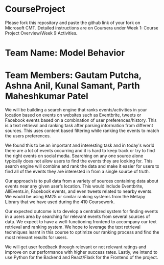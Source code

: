 # CourseProject

Please fork this repository and paste the github link of your fork on Microsoft CMT. Detailed instructions are on Coursera under Week 1: Course Project Overview/Week 9 Activities.

# Team Name: Model Behavior
# Team Members: Gautam Putcha, Ashna Anil, Kunal Samant, Parth Maheshkumar Patel


We will be building a search engine that ranks events/activities in your location based on events on websites such as Eventbrite, tweets or Facebook events based on a combination of user preferences/history. This is a text retrieval and ranking task after parsing information from different sources. This uses content based filtering while ranking the events to match the users preferences. 

We found this to be an important and interesting task and in today's world there are a lot of events occurring and it is hard to keep track or try to find the right events on social media. Searching on any one source alone typically does not allow users to find the events they are looking for. This search engine will combine and rank the data and make it easier for users to find all of the events they are interested in from a single source of truth.

Our approach is to pull data from a variety of sources containing data about events near any given user’s location. This would include Eventbrite, AllEvents.in, Facebook events, and even tweets related to nearby events. We would be using BM25 or similar ranking systems from the Metapy Library that we have used during the 410 Coursework.

Our expected outcome is to develop a centralized system for finding events in a users area by searching for relevant events from several sources of data. We expect to have a well-functioning frontend to accompany our text retrieval and ranking system. We hope to leverage the text retrieval techniques learnt in this course to optimize our ranking process and find the most relevant results for users.

We will get user feedback through relevant or not relevant ratings and improve on our performance with higher success rates. Lastly, we intend to use Python for the Backend and React/Flask for the Frontend of the project.
